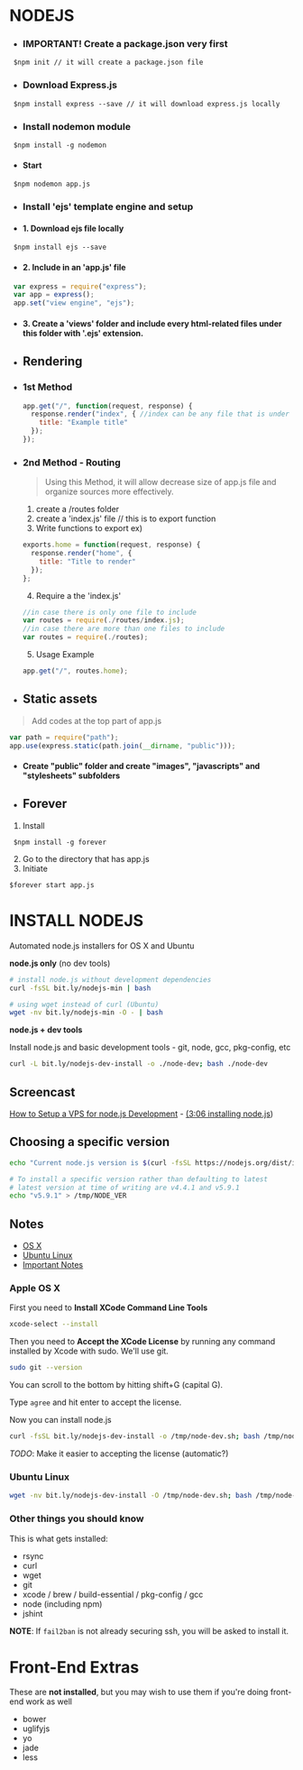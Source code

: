 # NODEJS

* ### IMPORTANT! Create a package.json very first 
```ssh
 $npm init // it will create a package.json file
```

* ### Download Express.js
```ssh
 $npm install express --save // it will download express.js locally
```

* ### Install nodemon module
```ssh
 $npm install -g nodemon
```
 * #### Start
```ssh
 $npm nodemon app.js
```

* ### Install 'ejs' template engine and setup

 * #### 1. Download ejs file locally
```ssh
 $npm install ejs --save
```
 * #### 2. Include in an 'app.js' file
```javascript
 var express = require("express");
 var app = express();
 app.set("view engine", "ejs");
```
 * #### 3. Create a 'views' folder and include every html-related files under this folder with '.ejs' extension.

* ## Rendering

 * ### 1st Method

   ```javascript
   app.get("/", function(request, response) {
     response.render("index", { //index can be any file that is under views folder
       title: "Example title"
     });
   });
   ```

 * ### 2nd Method - Routing
   >Using this Method, it will allow decrease size of app.js file and organize sources more effectively.

   1. create a /routes folder
   2. create a 'index.js' file // this is to export function
   3. Write functions to export ex)
   ```javascript
   exports.home = function(request, response) {
     response.render("home", {
       title: "Title to render"
     });
   };
   ```
   4. Require a the 'index.js'
   ```javascript
   //in case there is only one file to include
   var routes = require(./routes/index.js);
   //in case there are more than one files to include
   var routes = require(./routes);
   ```
   5. Usage Example
   ```javascript
   app.get("/", routes.home);
   ```

 * ## Static assets
 > Add codes at the top part of app.js

  ```javascript
  var path = require("path");
  app.use(express.static(path.join(__dirname, "public")));

  ```
* #### Create "public" folder and create "images", "javascripts" and "stylesheets" subfolders

* ## Forever
 1. Install
```ssh
 $npm install -g forever
```
 2. Go to the directory that has app.js
 3. Initiate
 ```ssh
 $forever start app.js
 ```
# INSTALL NODEJS

Automated node.js installers for OS X and Ubuntu

**node.js only** (no dev tools)

```bash
# install node.js without development dependencies
curl -fsSL bit.ly/nodejs-min | bash

# using wget instead of curl (Ubuntu)
wget -nv bit.ly/nodejs-min -O - | bash
```

**node.js + dev tools**

Install node.js and basic development tools - git, node, gcc, pkg-config, etc

```bash
curl -L bit.ly/nodejs-dev-install -o ./node-dev; bash ./node-dev
```

<!-- bit.ly/easy-install-node -->

## Screencast

[How to Setup a VPS for node.js Development](https://www.youtube.com/watch?v=ypjzi1axH2A) - [(3:06 installing node.js](https://www.youtube.com/watch?v=ypjzi1axH2A#t=186))

## Choosing a specific version

```bash
echo "Current node.js version is $(curl -fsSL https://nodejs.org/dist/index.tab | head -2 | tail -1 | cut -f 1)"
```

```bash
# To install a specific version rather than defaulting to latest
# latest version at time of writing are v4.4.1 and v5.9.1
echo "v5.9.1" > /tmp/NODE_VER
```

## Notes

* [OS X](#apple-os-x)
* [Ubuntu Linux](#ubuntu-linux)
* [Important Notes](#other-things-you-should-know)

### Apple OS X

First you need to **Install XCode Command Line Tools**

```bash
xcode-select --install
```

Then you need to **Accept the XCode License** by running any command installed by Xcode with sudo. We'll use git.

```bash
sudo git --version
```

You can scroll to the bottom by hitting shift+G (capital G).

Type `agree` and hit enter to accept the license.

Now you can install node.js

```bash
curl -fsSL bit.ly/nodejs-dev-install -o /tmp/node-dev.sh; bash /tmp/node-dev.sh
```

*TODO*: Make it easier to accepting the license (automatic?)

### Ubuntu Linux

```bash
wget -nv bit.ly/nodejs-dev-install -O /tmp/node-dev.sh; bash /tmp/node-dev.sh
```

### Other things you should know

This is what gets installed:

* rsync
* curl
* wget
* git
* xcode / brew / build-essential / pkg-config / gcc
* node (including npm)
* jshint

**NOTE**: If `fail2ban` is not already securing ssh, you will be asked to install it.


Front-End Extras
================

These are **not installed**, but you may wish to use them if you're doing front-end work as well

* bower
* uglifyjs
* yo
* jade
* less
